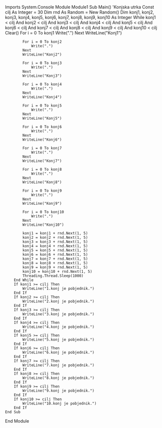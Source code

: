 Imports System.Console
Module Module1
    Sub Main()
        'Konjska utrka
        Const cilj As Integer = 30
        Dim rnd As Random = New Random()
        Dim konj1, konj2, konj3, konj4, konj5, konj6, konj7, konj8, konj9, konj10 As Integer
        While konj1 < cilj And konj2 < cilj And konj3 < cilj And konj4 < cilj And konj5 < cilj And konj6 < cilj And konj7 < cilj And konj8 < cilj And konj9 < cilj And konj10 < cilj
            Clear()
            For i = 0 To konj1
                Write(".")
            Next
            WriteLine("Konj1")

            For i = 0 To konj2
                Write(".")
            Next
            WriteLine("Konj2")

            For i = 0 To konj3
                Write(".")
            Next
            WriteLine("Konj3")

            For i = 0 To konj4
                Write(".")
            Next
            WriteLine("Konj4")

            For i = 0 To konj5
                Write(".")
            Next
            WriteLine("Konj5")

            For i = 0 To konj6
                Write(".")
            Next
            WriteLine("Konj6")

            For i = 0 To konj7
                Write(".")
            Next
            WriteLine("Konj7")

            For i = 0 To konj8
                Write(".")
            Next
            WriteLine("Konj8")

            For i = 0 To konj9
                Write(".")
            Next
            WriteLine("Konj9")

            For i = 0 To konj10
                Write(".")
            Next
            WriteLine("Konj10")

            konj1 = konj1 + rnd.Next(1, 5)
            konj2 = konj2 + rnd.Next(1, 5)
            konj3 = konj3 + rnd.Next(1, 5)
            konj4 = konj4 + rnd.Next(1, 5)
            konj5 = konj5 + rnd.Next(1, 5)
            konj6 = konj6 + rnd.Next(1, 5)
            konj7 = konj7 + rnd.Next(1, 5)
            konj8 = konj8 + rnd.Next(1, 5)
            konj9 = konj9 + rnd.Next(1, 5)
            konj10 = konj10 + rnd.Next(1, 5)
            Threading.Thread.Sleep(1000)
        End While
        If konj1 >= cilj Then
            WriteLine("1.konj je pobjednik.")
        End If
        If konj2 >= cilj Then
            WriteLine("2.konj je pobjednik.")
        End If
        If konj3 >= cilj Then
            WriteLine("3.konj je pobjednik.")
        End If
        If konj4 >= cilj Then
            WriteLine("4.konj je pobjednik.")
        End If
        If konj5 >= cilj Then
            WriteLine("5.konj je pobjednik.")
        End If
        If konj6 >= cilj Then
            WriteLine("6.konj je pobjednik.")
        End If
        If konj7 >= cilj Then
            WriteLine("7.konj je pobjednik.")
        End If
        If konj8 >= cilj Then
            WriteLine("8.konj je pobjednik.")
        End If
        If konj9 >= cilj Then
            WriteLine("9.konj je pobjednik.")
        End If
        If konj10 >= cilj Then
            WriteLine("10.konj je pobjednik.")
        End If
    End Sub
End Module
